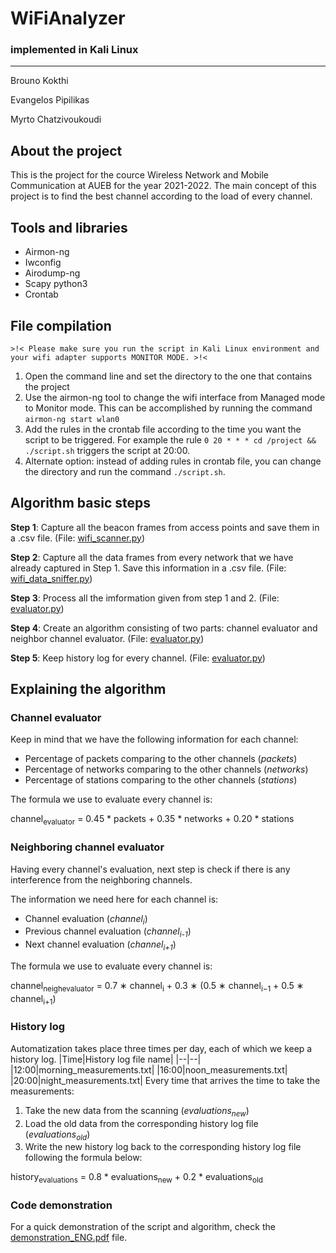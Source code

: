 # WiFiAnalyzer
### implemented in Kali Linux
----
Brouno Kokthi

Evangelos Pipilikas

Myrto Chatzivoukoudi
## About the project
This is the project for the cource Wireless Network and Mobile Communication at AUEB for the year 2021-2022. The main concept of this project is to find the best channel according to the load of every channel.
## Tools and libraries
+ Airmon-ng
+ Iwconfig
+ Airodump-ng
+ Scapy python3
+ Crontab
## File compilation
   ~~~~
   >!< Please make sure you run the script in Kali Linux environment and your wifi adapter supports MONITOR MODE. >!<
   ~~~~
1. Open the command line and set the directory to the one that contains the project
2. Use the airmon-ng tool to change the wifi interface from Managed mode to Monitor mode. This can be accomplished by running the command `airmon-ng start wlan0`
3. Add the rules in the crontab file according to the time you want the script to be triggered. For example the rule `0 20 * * * cd /project && ./script.sh` triggers the script at 20:00.
4. Alternate option: instead of adding rules in crontab file, you can change the directory and run the command `./script.sh`.
## Algorithm basic steps
**Step 1**: Capture all the beacon frames from access points and save them in a .csv file. (File: [wifi_scanner.py](https://github.com/Apipilikas/WiFiAnalyzer/blob/main/wifi_scanner.py))

**Step 2**: Capture all the data frames from every network that we have already captured in Step 1. Save this information in a .csv file. (File: [wifi_data_sniffer.py](https://github.com/Apipilikas/WiFiAnalyzer/blob/main/wifi_data_sniffer.py))

**Step 3**: Process all the imformation given from step 1 and 2. (File: [evaluator.py](https://github.com/Apipilikas/WiFiAnalyzer/blob/main/evaluator.py))

**Step 4**: Create an algorithm consisting of two parts: channel evaluator and neighbor channel evaluator. (File: [evaluator.py](https://github.com/Apipilikas/WiFiAnalyzer/blob/main/evaluator.py))

**Step 5**: Keep history log for every channel. (File: [evaluator.py](https://github.com/Apipilikas/WiFiAnalyzer/blob/main/evaluator.py))
## Explaining the algorithm
### Channel evaluator
Keep in mind that we have the following information for each channel:
+ Percentage of packets comparing to the other channels (*packets*)
+ Percentage of networks comparing to the other channels (*networks*)
+ Percentage of stations comparing to the other channels (*stations*)

The formula we use to evaluate every channel is:

channel<sub>evaluator</sub> = 0.45 * packets + 0.35 * networks + 0.20 * stations
### Neighboring channel evaluator
Having every channel's evaluation, next step is check if there is any interference from the neighboring channels.

The information we need here for each channel is:
+ Channel evaluation (*channel<sub>i</sub>*)
+ Previous channel evaluation (*channel<sub>i-1</sub>*)
+ Next channel evaluation (*channel<sub>i+1</sub>*)

The formula we use to evaluate every channel is:

channel<sub>neighevaluator</sub> = 0.7 ∗ channel<sub>i</sub> + 0.3 ∗ (0.5 ∗ channel<sub>i−1</sub> + 0.5 ∗ channel<sub>i+1</sub>)
### History log
Automatization takes place three times per day, each of which we keep a history log.
|Time|History log file name|
|--|--|
|12:00|morning_measurements.txt|
|16:00|noon_measurements.txt|
|20:00|night_measurements.txt|
Every time that arrives the time to take the measurements:
1. Take the new data from the scanning (*evaluations<sub>new</sub>*)
2. Load the old data from the corresponding history log file (*evaluations<sub>old</sub>*)
3. Write the new history log back to the corresponding history log file following the formula below:

history<sub>evaluations</sub> = 0.8 * evaluations<sub>new</sub> + 0.2 * evaluations<sub>old</sub>

### Code demonstration
For a quick demonstration of the script and algorithm, check the [demonstration_ENG.pdf](https://github.com/Apipilikas/WiFiAnalyzer/blob/main/demonstration_ENG.pdf) file.
